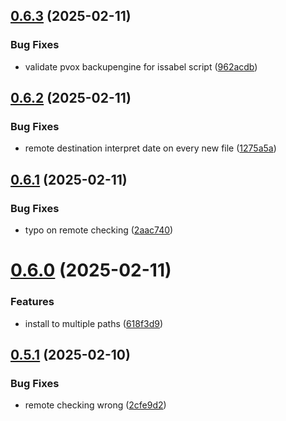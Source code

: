 ## [0.6.3](https://github.com/phonevox/pbackup/compare/v0.6.2...v0.6.3) (2025-02-11)


### Bug Fixes

* validate pvox backupengine for issabel script ([962acdb](https://github.com/phonevox/pbackup/commit/962acdb8d73fb3b925a80eeef24f5ac11b87adc4))



## [0.6.2](https://github.com/phonevox/pbackup/compare/v0.6.1...v0.6.2) (2025-02-11)


### Bug Fixes

* remote destination interpret date on every new file ([1275a5a](https://github.com/phonevox/pbackup/commit/1275a5a9f3afd0dd997dd72861ee9d5802460ddb))



## [0.6.1](https://github.com/phonevox/pbackup/compare/v0.6.0...v0.6.1) (2025-02-11)


### Bug Fixes

* typo on remote checking ([2aac740](https://github.com/phonevox/pbackup/commit/2aac7403000273d1ae5fe04be1fa4bb4de519eca))



# [0.6.0](https://github.com/phonevox/pbackup/compare/v0.5.1...v0.6.0) (2025-02-11)


### Features

* install to multiple paths ([618f3d9](https://github.com/phonevox/pbackup/commit/618f3d959da92a0c4ee3b65ef34787c9296b55e6))



## [0.5.1](https://github.com/phonevox/pbackup/compare/v0.5.0...v0.5.1) (2025-02-10)


### Bug Fixes

* remote checking wrong ([2cfe9d2](https://github.com/phonevox/pbackup/commit/2cfe9d20faa23cfdf875adbf9743c506c40da5ea))



